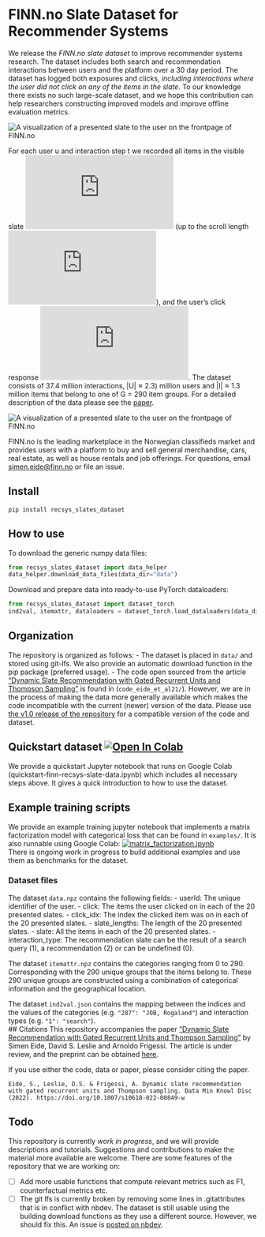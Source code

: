 FINN.no Slate Dataset for Recommender Systems
================

<!-- WARNING: THIS FILE WAS AUTOGENERATED! DO NOT EDIT! -->

We release the *FINN.no slate dataset* to improve recommender systems
research. The dataset includes both search and recommendation
interactions between users and the platform over a 30 day period. The
dataset has logged both exposures and clicks, *including interactions
where the user did not click on any of the items in the slate*. To our
knowledge there exists no such large-scale dataset, and we hope this
contribution can help researchers constructing improved models and
improve offline evaluation metrics.

![A visualization of a presented slate to the user on the frontpage of
FINN.no](finn-frontpage.png)

For each user u and interaction step t we recorded all items in the
visible slate
![equ](https://latex.codecogs.com/gif.latex?a_t%5Eu(s_t%5Eu)) (up to the
scroll length ![equ](https://latex.codecogs.com/gif.latex?s_t%5Eu)), and
the user’s click response
![equ](https://latex.codecogs.com/gif.latex?c_t%5Eu). The dataset
consists of 37.4 million interactions, \|U\| ≈ 2.3) million users and
\|I\| ≈ 1.3 million items that belong to one of G = 290 item groups. For
a detailed description of the data please see the
[paper](https://arxiv.org/abs/2104.15046).

![A visualization of a presented slate to the user on the frontpage of
FINN.no](interaction_illustration.png)

FINN.no is the leading marketplace in the Norwegian classifieds market
and provides users with a platform to buy and sell general merchandise,
cars, real estate, as well as house rentals and job offerings. For
questions, email simen.eide@finn.no or file an issue.

## Install

`pip install recsys_slates_dataset`

## How to use

To download the generic numpy data files:

``` python
from recsys_slates_dataset import data_helper
data_helper.download_data_files(data_dir="data")
```

Download and prepare data into ready-to-use PyTorch dataloaders:

``` python
from recsys_slates_dataset import dataset_torch
ind2val, itemattr, dataloaders = dataset_torch.load_dataloaders(data_dir="data")
```

## Organization

The repository is organized as follows: - The dataset is placed in
`data/` and stored using git-lfs. We also provide an automatic download
function in the pip package (preferred usage). - The code open sourced
from the article [“Dynamic Slate Recommendation with Gated Recurrent
Units and Thompson Sampling”](https://arxiv.org/abs/2104.15046) is found
in (`code_eide_et_al21/`). However, we are in the process of making the
data more generally available which makes the code incompatible with the
current (newer) version of the data. Please use [the v1.0 release of the
repository](https://github.com/finn-no/recsys-slates-dataset/tree/v1.0)
for a compatible version of the code and dataset.

## Quickstart dataset [![Open In Colab](https://colab.research.google.com/assets/colab-badge.svg)](https://colab.research.google.com/github/finn-no/recsys-slates-dataset/blob/main/examples/quickstart-finn-recsys-slate-data.ipynb)

We provide a quickstart Jupyter notebook that runs on Google Colab
(quickstart-finn-recsys-slate-data.ipynb) which includes all necessary
steps above. It gives a quick introduction to how to use the dataset.

## Example training scripts

We provide an example training jupyter notebook that implements a matrix
factorization model with categorical loss that can be found in
`examples/`. It is also runnable using Google Colab:
[![matrix_factorization.ipynb](https://colab.research.google.com/assets/colab-badge.svg)](https://colab.research.google.com/github/finn-no/recsys-slates-dataset/blob/main/examples/matrix_factorization.ipynb)  
There is ongoing work in progress to build additional examples and use
them as benchmarks for the dataset.

### Dataset files

The dataset `data.npz` contains the following fields: - userId: The
unique identifier of the user. - click: The items the user clicked on in
each of the 20 presented slates. - click_idx: The index the clicked item
was on in each of the 20 presented slates. - slate_lengths: The length
of the 20 presented slates. - slate: All the items in each of the 20
presented slates. - interaction_type: The recommendation slate can be
the result of a search query (1), a recommendation (2) or can be
undefined (0).

The dataset `itemattr.npz` contains the categories ranging from 0 to
290. Corresponding with the 290 unique groups that the items belong to.
These 290 unique groups are constructed using a combination of
categorical information and the geographical location.

The dataset `ind2val.json` contains the mapping between the indices and
the values of the categories (e.g. `"287": "JOB, Rogaland"`) and
interaction types (e.g. `"1": "search"`).  
\## Citations This repository accompanies the paper [“Dynamic Slate
Recommendation with Gated Recurrent Units and Thompson
Sampling”](https://arxiv.org/abs/2104.15046) by Simen Eide, David S.
Leslie and Arnoldo Frigessi. The article is under review, and the
preprint can be obtained [here](https://arxiv.org/abs/2104.15046).

If you use either the code, data or paper, please consider citing the
paper.

    Eide, S., Leslie, D.S. & Frigessi, A. Dynamic slate recommendation with gated recurrent units and Thompson sampling. Data Min Knowl Disc (2022). https://doi.org/10.1007/s10618-022-00849-w

## Todo

This repository is currently *work in progress*, and we will provide
descriptions and tutorials. Suggestions and contributions to make the
material more available are welcome. There are some features of the
repository that we are working on:

- [ ] Add more usable functions that compute relevant metrics such as
  F1, counterfactual metrics etc.
- [ ] The git lfs is currently broken by removing some lines in
  .gitattributes that is in conflict with nbdev. The dataset is still
  usable using the building download functions as they use a different
  source. However, we should fix this. An issue is [posted on
  nbdev](https://github.com/fastai/nbdev/issues/506).
